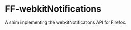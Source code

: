 FF-webkitNotifications
======================

A shim implementing the webkitNotifications API for Firefox.
